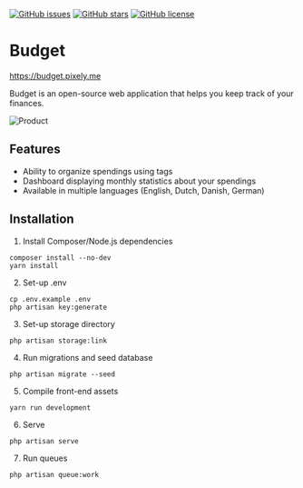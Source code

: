 [![GitHub issues](https://img.shields.io/github/issues/range-of-motion/budget.svg)](https://github.com/range-of-motion/budget/issues)
[![GitHub stars](https://img.shields.io/github/stars/range-of-motion/budget.svg)](https://github.com/range-of-motion/budget/stargazers)
[![GitHub license](https://img.shields.io/github/license/range-of-motion/budget.svg)](https://github.com/range-of-motion/budget/blob/master/LICENSE)

# Budget

https://budget.pixely.me

Budget is an open-source web application that helps you keep track of your finances.

![Product](https://user-images.githubusercontent.com/9268822/46098425-a8877300-c1c4-11e8-9293-f43ceb9d6f97.png)

## Features

* Ability to organize spendings using tags
* Dashboard displaying monthly statistics about your spendings
* Available in multiple languages (English, Dutch, Danish, German)

## Installation

1. Install Composer/Node.js dependencies

```
composer install --no-dev
yarn install
```

2. Set-up .env

```
cp .env.example .env
php artisan key:generate
```

3. Set-up storage directory

`php artisan storage:link`

4. Run migrations and seed database

`php artisan migrate --seed`

5. Compile front-end assets

`yarn run development`

6. Serve

`php artisan serve`

7. Run queues

`php artisan queue:work`
